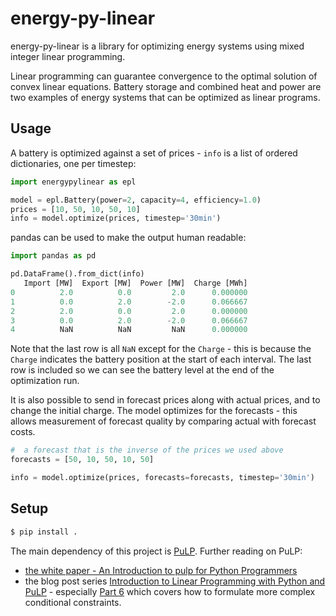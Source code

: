 # energy-py-linear

energy-py-linear is a library for optimizing energy systems using mixed integer linear programming.

Linear programming can guarantee convergence to the optimal solution of convex linear equations. Battery storage and combined heat and power are two examples of energy systems that can be optimized as linear programs.

## Usage

A battery is optimized against a set of prices - `info` is a list of ordered dictionaries, one per timestep:

```python
import energypylinear as epl

model = epl.Battery(power=2, capacity=4, efficiency=1.0)
prices = [10, 50, 10, 50, 10]
info = model.optimize(prices, timestep='30min')
```

pandas can be used to make the output human readable:

```python
import pandas as pd

pd.DataFrame().from_dict(info)
   Import [MW]  Export [MW]  Power [MW]  Charge [MWh]
0          2.0          0.0         2.0      0.000000
1          0.0          2.0        -2.0      0.066667
2          2.0          0.0         2.0      0.000000
3          0.0          2.0        -2.0      0.066667
4          NaN          NaN         NaN      0.000000

```
Note that the last row is all `NaN` except for the `Charge` - this is because the `Charge` indicates the battery position at the start of each interval.  The last row is included so we can see the battery level at the end of the optimization run.


It is also possible to send in forecast prices along with actual prices, and to change the initial charge.  The model optimizes for the forecasts - this allows measurement of forecast quality by comparing actual with forecast costs.

```python
#  a forecast that is the inverse of the prices we used above
forecasts = [50, 10, 50, 10, 50]

info = model.optimize(prices, forecasts=forecasts, timestep='30min')
```

## Setup

```bash
$ pip install .
```

The main dependency of this project is [PuLP](https://github.com/coin-or/pulp).  Further reading on PuLP:
- [the white paper - An Introduction to pulp for Python Programmers](https://projects.coin-or.org/PuLP/export/330/trunk/doc/KPyCon2009/PulpForPythonProgrammers.pdf)
- the blog post series [Introduction to Linear Programming with Python and PuLP](http://benalexkeen.com/linear-programming-with-python-and-pulp/) - especially [Part 6](http://benalexkeen.com/linear-programming-with-python-and-pulp-part-6/) which covers how to formulate more complex conditional constraints.
